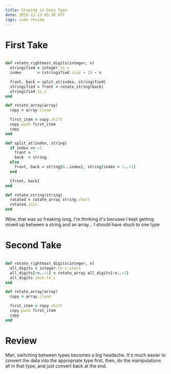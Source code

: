 ```yaml
---
title: Staying in Data Type
date: 2016-12-13 05:28 UTC
tags: code review
---
```


# First Take

~~~ ruby

def rotate_rightmost_digits(integer, n)
  stringified = integer.to_s
  index       = (stringified.size - 1) - n

  front, back = split_at(index, stringified)
  stringified = front + rotate_string(back)
  stringified.to_i
end

def rotate_array(array)
  copy = array.clone

  first_item = copy.shift
  copy.push first_item
  copy
end

def split_at(index, string)
  if index == -1
    front = ''
    back  = string
  else
    front, back = string[0..index], string[index + 1..-1]
  end

  [front, back]
end

def rotate_string(string)
  rotated = rotate_array string.chars
  rotated.join
end
~~~

Wow, that was so freaking long, I'm thinking it's becuase I kept getting mixed
up between a string and an array... I should have stuck to one type

# Second Take

~~~ ruby

def rotate_rightmost_digits(integer, n)
  all_digits = integer.to_s.chars
  all_digits[-n..-1] = rotate_array all_digits[-n..-1]
  all_digits.join.to_i
end

def rotate_array(array)
  copy = array.clone

  first_item = copy.shift
  copy.push first_item
  copy
end
~~~

# Review

Man, switching between types becomes a big headache.  It's much easier to
convert the data into the appropriate type first, then, do the manipulations all
in that type, and just convert back at the end.

